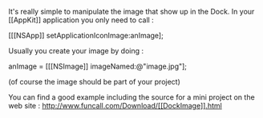 It's really simple to manipulate the image that show up in the Dock.
In your [[AppKit]] application you only need to call :

[[[NSApp]] setApplicationIconImage:anImage];

Usually you create your image by doing :

anImage = [[[NSImage]] imageNamed:@"image.jpg"];

(of course the image should be part of your project)

You can find a good example including the source for a mini project on the web site :
http://www.funcall.com/Download/[[DockImage]].html
